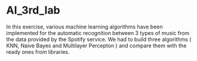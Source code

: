 # AI_3rd_lab

In this exercise, various machine learning algorithms have been implemented for the automatic recognition between 3 types of music from the data provided by the Spotify service.
We had to build three algorithms ( KNN, Naive Bayes and Multilayer Percepton ) and compare them with the ready ones from libraries.
